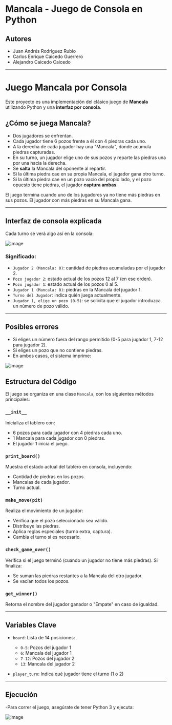 # Mancala - Juego de Consola en Python

## Autores

- Juan Andrés Rodríguez Rubio  
- Carlos Enrique Caicedo Guerrero  
- Alejandro Caicedo Caicedo  

---

# Juego Mancala por Consola

Este proyecto es una implementación del clásico juego de **Mancala** utilizando Python y una **interfaz por consola**.

## ¿Cómo se juega Mancala?

- Dos jugadores se enfrentan.
- Cada jugador tiene 6 pozos frente a él con 4 piedras cada uno.
- A la derecha de cada jugador hay una "Mancala", donde acumula piedras capturadas.
- En su turno, un jugador elige uno de sus pozos y reparte las piedras una por una hacia la derecha.
- Se **salta** la Mancala del oponente al repartir.
- Si la última piedra cae en su propia Mancala, el jugador gana otro turno.
- Si la última piedra cae en un pozo vacío del propio lado, y el pozo opuesto tiene piedras, el jugador **captura ambas**.

El juego termina cuando uno de los jugadores ya no tiene más piedras en sus pozos. El jugador con más piedras en su Mancala gana.

---

## Interfaz de consola explicada

Cada turno se verá algo así en la consola:

![image](https://github.com/user-attachments/assets/9b8ba6a4-2389-4784-a4d7-4459a5d792c8)


### Significado:

- `Jugador 2 (Mancala: 0)`: cantidad de piedras acumuladas por el jugador 2.
- `Pozo jugador 2`: estado actual de los pozos 12 al 7 (en ese orden).
- `Pozo jugador 1`: estado actual de los pozos 0 al 5.
- `Jugador 1 (Mancala: 0)`: piedras en la Mancala del jugador 1.
- `Turno del Jugador`: indica quién juega actualmente.
- `Jugador 1, elige un pozo (0-5)`: se solicita que el jugador introduzca un número de pozo válido.

---

## Posibles errores

-  Si eliges un número fuera del rango permitido (0-5 para jugador 1, 7-12 para jugador 2).
-  Si eliges un pozo que no contiene piedras.
- En ambos casos, el sistema imprime:

![image](https://github.com/user-attachments/assets/26435898-8c26-4bde-92a6-5222190d9c4b)


## Estructura del Código

El juego se organiza en una clase `Mancala`, con los siguientes métodos principales:

### `__init__`
Inicializa el tablero con:
- 6 pozos para cada jugador con 4 piedras cada uno.
- 1 Mancala para cada jugador con 0 piedras.
- El jugador 1 inicia el juego.

### `print_board()`
Muestra el estado actual del tablero en consola, incluyendo:
- Cantidad de piedras en los pozos.
- Mancalas de cada jugador.
- Turno actual.

### `make_move(pit)`
Realiza el movimiento de un jugador:
- Verifica que el pozo seleccionado sea válido.
- Distribuye las piedras.
- Aplica reglas especiales (turno extra, captura).
- Cambia el turno si es necesario.

### `check_game_over()`
Verifica si el juego terminó (cuando un jugador no tiene más piedras). Si finaliza:
- Se suman las piedras restantes a la Mancala del otro jugador.
- Se vacían todos los pozos.

### `get_winner()`
Retorna el nombre del jugador ganador o "Empate" en caso de igualdad.

---

## Variables Clave

- `board`: Lista de 14 posiciones:
  - `0-5`: Pozos del jugador 1
  - `6`: Mancala del jugador 1
  - `7-12`: Pozos del jugador 2
  - `13`: Mancala del jugador 2

- `player_turn`: Indica qué jugador tiene el turno (1 o 2)

---

## Ejecución
-Para correr el juego, asegúrate de tener Python 3 y ejecuta:

![image](https://github.com/user-attachments/assets/6a5cc811-e450-407b-9dce-1cfbc7ca5cf8)
